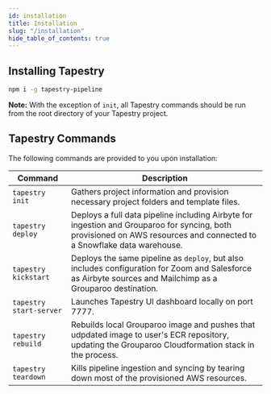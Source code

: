 ```yaml
---
id: installation
title: Installation
slug: "/installation"
hide_table_of_contents: true
---
```


## Installing Tapestry

```sh
npm i -g tapestry-pipeline
```

**Note:** With the exception of `init`, all Tapestry commands should be run from the root directory of your Tapestry project.

## Tapestry Commands

The following commands are provided to you upon installation:

| Command                 | Description                                                                                                                                                            |
| ----------------------- | ---------------------------------------------------------------------------------------------------------------------------------------------------------------------- |
| `tapestry init`         | Gathers project information and provision necessary project folders and template files.                                                                                |
| `tapestry deploy`       | Deploys a full data pipeline including Airbyte for ingestion and Grouparoo for syncing, both provisioned on AWS resources and connected to a Snowflake data warehouse. |
| `tapestry kickstart`    | Deploys the same pipeline as `deploy`, but also includes configuration for Zoom and Salesforce as Airbyte sources and Mailchimp as a Grouparoo destination.            |
| `tapestry start-server` | Launches Tapestry UI dashboard locally on port 7777.                                                                                                                   |
| `tapestry rebuild`      | Rebuilds local Grouparoo image and pushes that udpdated image to user's ECR repository, updating the Grouparoo Cloudformation stack in the process.                    |
| `tapestry teardown`     | Kills pipeline ingestion and syncing by tearing down most of the provisioned AWS resources.                                                                            |
